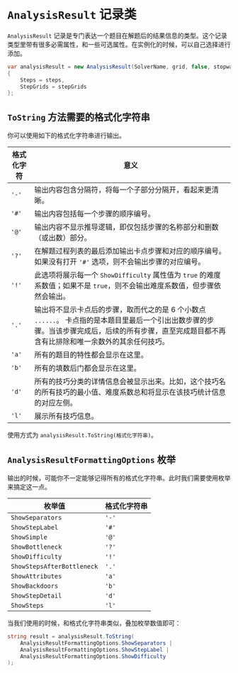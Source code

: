 ﻿# `AnalysisResult` 记录类
`AnalysisResult` 记录是专门表达一个题目在解题后的结果信息的类型。这个记录类型里带有很多必需属性，和一些可选属性。在实例化的时候，可以自己选择进行添加。

```csharp
var analysisResult = new AnalysisResult(SolverName, grid, false, stopwatch.Elapsed)
{
    Steps = steps,
    StepGrids = stepGrids
};
```



## `ToString` 方法需要的格式化字符串

你可以使用如下的格式化字符串进行输出。

| 格式化字符 | 意义                                                         |
| ---------- | ------------------------------------------------------------ |
| `'-'`      | 输出内容包含分隔符，将每一个子部分分隔开，看起来更清晰。     |
| `'#'`      | 输出内容包括每一个步骤的顺序编号。                           |
| `'@'`      | 输出内容不显示推导逻辑，即仅包括步骤的名称部分和删数（或出数）部分。 |
| `'?'`      | 在解题过程列表的最后添加输出卡点步骤和对应的顺序编号。如果没有打开 `'#'` 选项，则不会输出步骤的对应编号。 |
| `'!'`      | 此选项将展示每一个 `ShowDifficulty` 属性值为 `true` 的难度系数值；如果不是 `true`，则不会输出难度系数值，但步骤依然会输出。 |
| `'.'`      | 输出将不显示卡点后的步骤，取而代之的是 6 个小数点 `......`。 卡点指的是本题目里最后一个引出出数步骤的步骤。当该步骤完成后，后续的所有步骤，直至完成题目都不再含有比排除和唯一余数外的其余任何技巧。 |
| `'a'`      | 所有的题目的特性都会显示在这里。                             |
| `'b'`      | 所有的填数后门都会显示在这里。                               |
| `'d'`      | 所有的技巧分类的详情信息会被显示出来。比如，这个技巧名的所有技巧的最小值、难度系数总和将显示在该技巧统计信息的对应左侧。 |
| `'l'`      | 展示所有技巧信息。                                           |

使用方式为 `analysisResult.ToString(格式化字符串)`。

## `AnalysisResultFormattingOptions` 枚举

输出的时候，可能你不一定能够记得所有的格式化字符串。此时我们需要使用枚举来搞定这一点。

| 枚举值                     | 格式化字符串 |
| -------------------------- | ------------ |
| `ShowSeparators`           | `'-'`        |
| `ShowStepLabel`            | `'#'`        |
| `ShowSimple`               | `'@'`        |
| `ShowBottleneck`           | `'?'`        |
| `ShowDifficulty`           | `'!'`        |
| `ShowStepsAfterBottleneck` | `'.'`        |
| `ShowAttributes`           | `'a'`        |
| `ShowBackdoors`            | `'b'`        |
| `ShowStepDetail`           | `'d'`        |
| `ShowSteps`                | `'l'`        |

当我们使用的时候，和格式化字符串类似，叠加枚举数值即可：

```csharp
string result = analysisResult.ToString(
    AnalysisResultFormattingOptions.ShowSeparators |
    AnalysisResultFormattingOptions.ShowStepLabel |
    AnalysisResultFormattingOptions.ShowDifficulty
);
```

